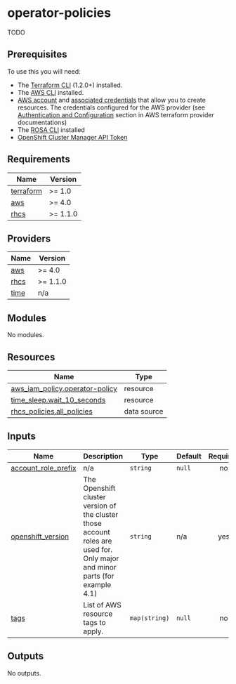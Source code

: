 # operator-policies

TODO

## Prerequisites

To use this you will need:

* The [Terraform CLI](https://developer.hashicorp.com/terraform/tutorials/aws-get-started/install-cli) (1.2.0+) installed.
* The [AWS CLI](https://docs.aws.amazon.com/cli/latest/userguide/getting-started-install.html) installed.
* [AWS account](https://aws.amazon.com/free/?all-free-tier) and [associated credentials](https://docs.aws.amazon.com/IAM/latest/UserGuide/security-creds.html) that allow you to create resources. The credentials configured for the AWS provider (see [Authentication and Configuration](https://registry.terraform.io/providers/hashicorp/aws/latest/docs#authentication-and-configuration) section in AWS terraform provider documentations)
* The [ROSA CLI](https://docs.openshift.com/rosa/rosa_cli/rosa-get-started-cli.html) installed
* [OpenShift Cluster Manager API Token](https://console.redhat.com/openshift/token)

## Requirements

| Name | Version |
|------|---------|
| <a name="requirement_terraform"></a> [terraform](#requirement\_terraform) | >= 1.0 |
| <a name="requirement_aws"></a> [aws](#requirement\_aws) | >= 4.0 |
| <a name="requirement_rhcs"></a> [rhcs](#requirement\_rhcs) | >= 1.1.0 |

## Providers

| Name | Version |
|------|---------|
| <a name="provider_aws"></a> [aws](#provider\_aws) | >= 4.0 |
| <a name="provider_rhcs"></a> [rhcs](#provider\_rhcs) | >= 1.1.0 |
| <a name="provider_time"></a> [time](#provider\_time) | n/a |

## Modules

No modules.

## Resources

| Name | Type |
|------|------|
| [aws_iam_policy.operator-policy](https://registry.terraform.io/providers/hashicorp/aws/latest/docs/resources/iam_policy) | resource |
| [time_sleep.wait_10_seconds](https://registry.terraform.io/providers/hashicorp/time/latest/docs/resources/sleep) | resource |
| [rhcs_policies.all_policies](https://registry.terraform.io/providers/terraform-redhat/rhcs/latest/docs/data-sources/policies) | data source |

## Inputs

| Name | Description | Type | Default | Required |
|------|-------------|------|---------|:--------:|
| <a name="input_account_role_prefix"></a> [account\_role\_prefix](#input\_account\_role\_prefix) | n/a | `string` | `null` | no |
| <a name="input_openshift_version"></a> [openshift\_version](#input\_openshift\_version) | The Openshift cluster version of the cluster those account roles are used for. Only major and minor parts (for example 4.1) | `string` | n/a | yes |
| <a name="input_tags"></a> [tags](#input\_tags) | List of AWS resource tags to apply. | `map(string)` | `null` | no |

## Outputs

No outputs.
